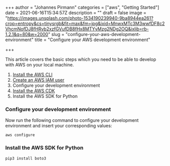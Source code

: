+++
author = "Johannes Pirmann"
categories = ["aws", "Getting Started"]
date = 2021-06-16T15:34:57Z
description = ""
draft = false
image = "https://images.unsplash.com/photo-1534190239940-9ba8944ea261?crop=entropy&cs=tinysrgb&fit=max&fm=jpg&ixid=MnwxMTc3M3wwfDF8c2VhcmNofDJ8fHRvb2xzfGVufDB8fHx8MTYyMzg2NDg2OQ&ixlib=rb-1.2.1&q=80&w=2000"
slug = "configure-your-aws-development-environment"
title = "Configure your AWS development environment"

+++


This article covers the basic steps which you need to be able to develop with AWS on your local machine.

1. [Install the AWS CLI](https://aws.amazon.com/de/cli/)
2. [Create an AWS IAM user](https://docs.aws.amazon.com/IAM/latest/UserGuide/id_users_create.html#id_users_create_console)
3. Configure your development environment
4. [Install the AWS CDK](https://docs.aws.amazon.com/cdk/latest/guide/getting_started.html#getting_started_install)
5. Install the AWS SDK for Python

### Configure your development environment

Now run the following command to configure your development environment and insert your corresponding values:

```shell
aws configure
```

### Install the AWS SDK for Python

```shell
pip3 install boto3
```



